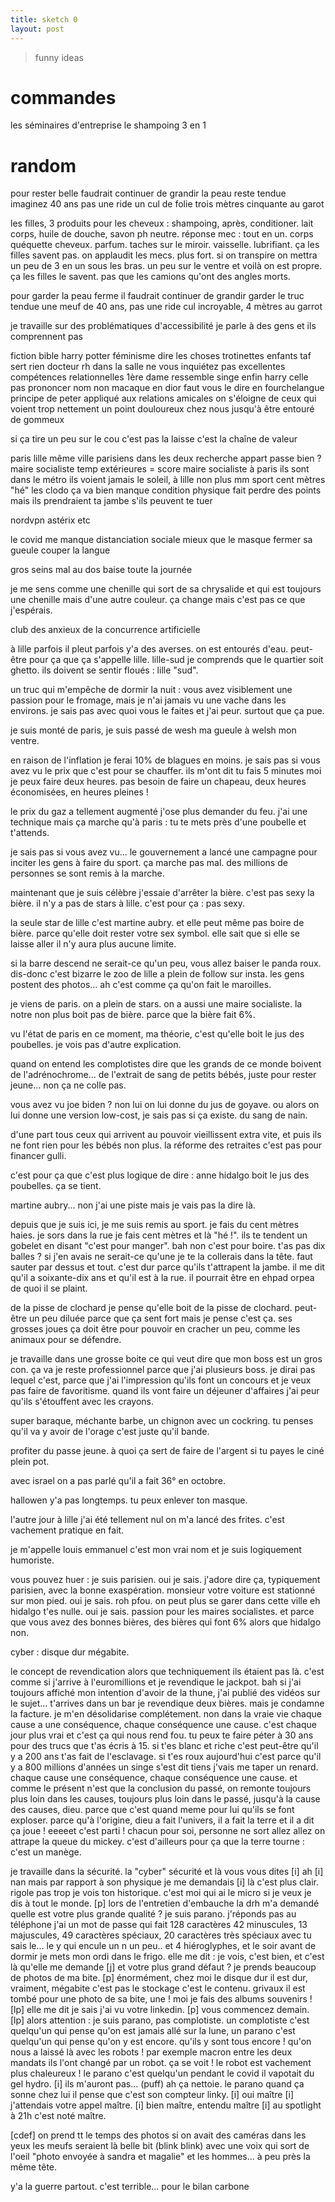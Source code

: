```yaml
---
title: sketch 0
layout: post
---
```


> funny ideas

# commandes

les séminaires d'entreprise
le shampoing 3 en 1


# random

pour rester belle faudrait continuer de grandir
la peau reste tendue imaginez
40 ans pas une ride un cul de folie
trois mètres cinquante au garot

les filles, 3 produits pour les cheveux : shampoing, après, conditioner.
lait corps, huile de douche, savon ph neutre.
réponse mec : tout en un.
corps quéquette cheveux.
parfum.
taches sur le miroir.
vaisselle.
lubrifiant.
ça les filles savent pas.
on applaudit les mecs. plus fort.
si on transpire on mettra un peu de 3 en un sous les bras.
un peu sur le ventre et voilà on est propre.
ça les filles le savent.
pas que les camions qu'ont des angles morts.


pour garder la peau ferme il faudrait continuer de grandir
garder le truc tendue
une meuf de 40 ans, pas une ride
cul incroyable, 4 mètres au garrot

je travaille sur des problématiques d'accessibilité 
je parle à des gens et ils comprennent pas

fiction bible harry potter féminisme
dire les choses
trotinettes enfants
taf sert rien docteur rh dans la salle ne vous inquiétez pas excellentes compétences relationnelles
1ère dame ressemble singe enfin harry celle pas prononcer nom non macaque en dior
faut vous le dire en fourchelangue
principe de peter appliqué aux relations amicales
on s'éloigne de ceux qui voient trop nettement un point douloureux chez nous
jusqu'à être entouré de gommeux

si ça tire un peu sur le cou c'est pas la laisse c'est la chaîne de valeur

paris lille même ville parisiens dans les deux
recherche appart passe bien ?
maire socialiste temp extérieures = score maire socialiste
à paris ils sont dans le métro ils voient jamais le soleil, à lille non plus
mm sport cent mètres "hé" les clodo ça va bien
manque condition physique fait perdre des points
mais ils prendraient ta jambe s'ils peuvent te tuer

nordvpn astérix etc

le covid me manque
distanciation sociale
mieux que le masque fermer sa gueule
couper la langue

gros seins mal au dos baise toute la journée

je me sens comme une chenille qui sort de sa chrysalide et qui est toujours une chenille mais d'une autre couleur. ça change mais c'est pas ce que j'espérais.

club des anxieux de la concurrence artificielle

à lille parfois il pleut parfois y'a des averses.
on est entourés d'eau. peut-être pour ça que ça s'appelle lille.
lille-sud je comprends que le quartier soit ghetto.
ils doivent se sentir floués : lille "sud".

un truc qui m'empêche de dormir la nuit :
vous avez visiblement une passion pour le fromage, mais je n'ai jamais vu une vache dans les environs.
je sais pas avec quoi vous le faites et j'ai peur.
surtout que ça pue.

je suis monté de paris, je suis passé de wesh ma gueule à welsh mon ventre.

en raison de l'inflation je ferai 10% de blagues en moins.
je sais pas si vous avez vu le prix que c'est pour se chauffer.
ils m'ont dit tu fais 5 minutes moi je peux faire deux heures.
pas besoin de faire un chapeau, deux heures économisées, en heures pleines !

le prix du gaz a tellement augmenté j'ose plus demander du feu.
j'ai une technique mais ça marche qu'à paris :
tu te mets près d'une poubelle et t'attends.

je sais pas si vous avez vu...
le gouvernement a lancé une campagne pour inciter les gens à faire du sport.
ça marche pas mal.
des millions de personnes se sont remis à la marche.

maintenant que je suis célèbre j'essaie d'arrêter la bière.
c'est pas sexy la bière. 
il n'y a pas de stars à lille. c'est pour ça : pas sexy.

la seule star de lille c'est martine aubry.
et elle peut même pas boire de bière.
parce qu'elle doit rester votre sex symbol.
elle sait que si elle se laisse aller il n'y aura plus aucune limite.

si la barre descend ne serait-ce qu'un peu, vous allez baiser le panda roux.
dis-donc c'est bizarre le zoo de lille a plein de follow sur insta.
les gens postent des photos... ah c'est comme ça qu'on fait le maroilles.

je viens de paris. on a plein de stars.
on a aussi une maire socialiste.
la notre non plus boit pas de bière.
parce que la bière fait 6%.

vu l'état de paris en ce moment, ma théorie, c'est qu'elle boit le jus des poubelles.
je vois pas d'autre explication.

quand on entend les complotistes dire que les grands de ce monde boivent de l'adrénochrome...
de l'extrait de sang de petits bébés, juste pour rester jeune...
non ça ne colle pas.

vous avez vu joe biden ? non lui on lui donne du jus de goyave.
ou alors on lui donne une version low-cost, je sais pas si ça existe.
du sang de nain.

d'une part tous ceux qui arrivent au pouvoir vieillissent extra vite,
et puis ils ne font rien pour les bébés non plus.
la réforme des retraites c'est pas pour financer gulli.

c'est pour ça que c'est plus logique de dire :
anne hidalgo boit le jus des poubelles.
ça se tient.

martine aubry... non j'ai une piste mais je vais pas la dire là.

depuis que je suis ici, je me suis remis au sport. je fais du cent mètres haies.
je sors dans la rue je fais cent mètres et là "hé !".
ils te tendent un gobelet en disant "c'est pour manger".
bah non c'est pour boire.
t'as pas dix balles ?
si j'en avais ne serait-ce qu'une je te la collerais dans la tête.
faut sauter par dessus et tout.
c'est dur parce qu'ils t'attrapent la jambe.
il me dit qu'il a soixante-dix ans et qu'il est à la rue.
il pourrait être en ehpad orpea de quoi il se plaint.

de la pisse de clochard je pense qu'elle boit de la pisse de clochard.
peut-être un peu diluée parce que ça sent fort mais je pense c'est ça.
ses grosses joues ça doit être pour pouvoir en cracher un peu, comme les animaux pour se défendre.

je travaille dans une grosse boite ce qui veut dire que mon boss est un gros con.
ça va je reste professionnel parce que j'ai plusieurs boss.
je dirai pas lequel c'est, parce que j'ai l'impression qu'ils font un concours et je veux pas faire de favoritisme.
quand ils vont faire un déjeuner d'affaires j'ai peur qu'ils s'étouffent avec les crayons.

super baraque, méchante barbe, un chignon avec un cockring. tu penses qu'il va y avoir de l'orage c'est juste qu'il bande.

profiter du passe jeune. à quoi ça sert de faire de l'argent si tu payes le ciné plein pot.

avec israel on a pas parlé qu'il a fait 36° en octobre.

hallowen y'a pas longtemps. tu peux enlever ton masque.

l'autre jour à lille j'ai été tellement nul on m'a lancé des frites. c'est vachement pratique en fait.

je m'appelle louis emmanuel c'est mon vrai nom et je suis logiquement humoriste.

vous pouvez huer : je suis parisien. oui je sais. j'adore dire ça, typiquement parisien, avec la bonne exaspération. monsieur votre voiture est stationné sur mon pied. oui je sais. roh pfou. on peut plus se garer dans cette ville eh hidalgo t'es nulle. oui je sais. passion pour les maires socialistes. et parce que vous avez des bonnes bières, des bières qui font 6% alors que hidalgo non.

cyber : disque dur mégabite.

le concept de revendication alors que techniquement ils étaient pas là. c'est comme si j'arrive à l'euromillions et je revendique le jackpot. bah si j'ai toujours affiché mon intention d'avoir de la thune, j'ai publié des vidéos sur le sujet... t'arrives dans un bar je revendique deux bières. mais je condamne la facture. je m'en désolidarise complétement. non dans la vraie vie chaque cause a une conséquence, chaque conséquence une cause. c'est chaque jour plus vrai et c'est ça qui nous rend fou. tu peux te faire péter à 30 ans pour des trucs que t'as écris à 15. si t'es blanc et riche c'est peut-être qu'il y a 200 ans t'as fait de l'esclavage. si t'es roux aujourd'hui c'est parce qu'il y a 800 millions d'années un singe s'est dit tiens j'vais me taper un renard. chaque cause une conséquence, chaque conséquence une cause. et comme le présent n'est que la conclusion du passé, on remonte toujours plus loin dans les causes, toujours plus loin dans le passé, jusqu'à la cause des causes, dieu. parce que c'est quand meme pour lui qu'ils se font exploser. parce qu'à l'origine, dieu a fait l'univers, il a fait la terre et il a dit ça joue ! eeeeet c'est parti ! chacun pour soi, personne ne sort allez allez on attrape la queue du mickey. c'est d'ailleurs pour ça que la terre tourne : c'est un manège.

je travaille dans la sécurité. 
la "cyber" sécurité
et là vous vous dites [i] ah
[i] nan mais par rapport à son physique je me demandais
[i] là c'est plus clair.
rigole pas trop je vois ton historique.
c'est moi qui ai le micro si je veux je dis à tout le monde. [p]
lors de l'entretien d'embauche la drh m'a demandé
quelle est votre plus grande qualité ?
je suis parano.
j'réponds pas au téléphone
j'ai un mot de passe qui fait 128 caractères
42 minuscules, 13 majuscules, 49 caractères spéciaux,
20 caractères très spéciaux 
avec tu sais le... le y qui encule un n un peu..
et 4 hiéroglyphes,
et le soir avant de dormir 
je mets mon ordi dans le frigo.
elle me dit : je vois, c'est bien,
et c'est là qu'elle me demande [j]
et votre plus grand défaut ?
je prends beaucoup de photos de ma bite. [p]
énormément, chez moi le disque dur il est dur,
vraiment, mégabite c'est pas le stockage c'est le contenu.
grivaux il est tombé pour une photo de sa bite, une !
moi je fais des albums souvenirs !
[lp]
elle me dit je sais j'ai vu votre linkedin. [p]
vous commencez demain. [lp]
alors attention : je suis parano, pas complotiste.
un complotiste c'est quelqu'un qui pense qu'on est jamais allé sur la lune,
un parano c'est quelqu'un qui pense qu'on y est encore.
qu'ils y sont tous encore !
qu'on nous a laissé là avec les robots !
par exemple macron entre les deux mandats
ils l'ont changé par un robot. ça se voit !
le robot est vachement plus chaleureux !
le parano c'est quelqu'un pendant le covid
il vapotait du gel hydro.
[i] ils m'auront pas... (puff) ah ça nettoie.
le parano quand ça sonne chez lui
il pense que c'est son compteur linky.
[i] oui maître
[i] j'attendais votre appel maître.
[i] bien maître, entendu maître
[i] au spotlight à 21h c'est noté maître.

[cdef]
on prend tt le temps des photos
si on avait des caméras dans les yeux
les meufs seraient là belle bit (blink blink)
avec une voix qui sort de l'oeil
"photo envoyée à sandra et magalie"
et les hommes... à peu près la même tête.

y'a la guerre partout.
c'est terrible...
pour le bilan carbone
